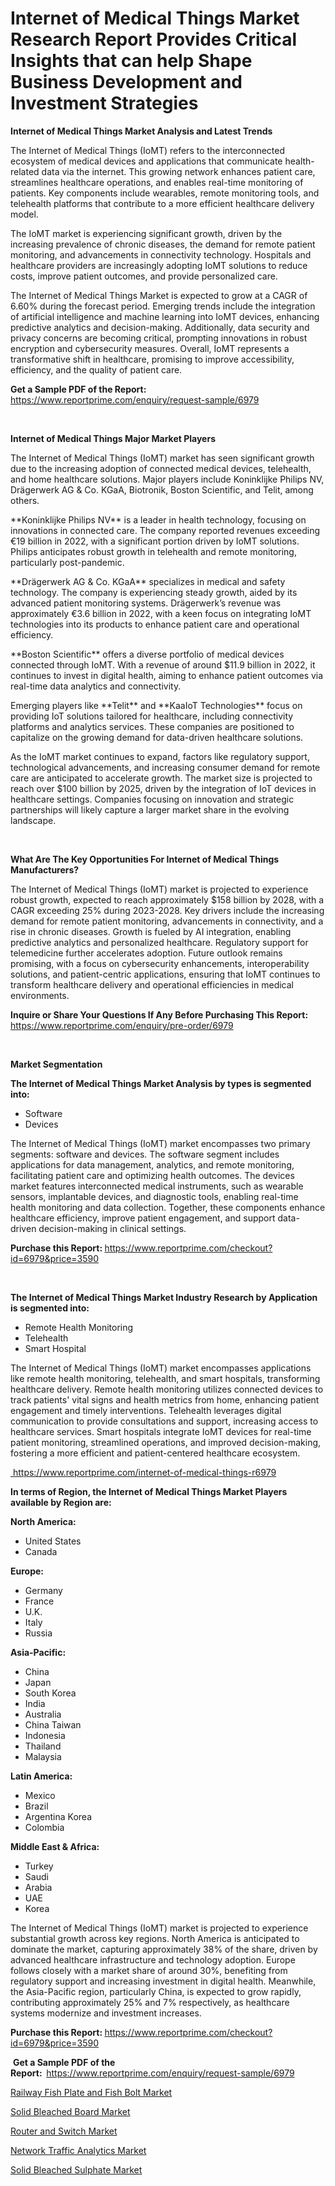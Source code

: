 <p><h1>Internet of Medical Things Market Research Report Provides Critical Insights that can help Shape Business Development and Investment Strategies</h1></p><p><strong>Internet of Medical Things Market Analysis and Latest Trends</strong></p>
<p><p>The Internet of Medical Things (IoMT) refers to the interconnected ecosystem of medical devices and applications that communicate health-related data via the internet. This growing network enhances patient care, streamlines healthcare operations, and enables real-time monitoring of patients. Key components include wearables, remote monitoring tools, and telehealth platforms that contribute to a more efficient healthcare delivery model.</p><p>The IoMT market is experiencing significant growth, driven by the increasing prevalence of chronic diseases, the demand for remote patient monitoring, and advancements in connectivity technology. Hospitals and healthcare providers are increasingly adopting IoMT solutions to reduce costs, improve patient outcomes, and provide personalized care. </p><p>The Internet of Medical Things Market is expected to grow at a CAGR of 6.60% during the forecast period. Emerging trends include the integration of artificial intelligence and machine learning into IoMT devices, enhancing predictive analytics and decision-making. Additionally, data security and privacy concerns are becoming critical, prompting innovations in robust encryption and cybersecurity measures. Overall, IoMT represents a transformative shift in healthcare, promising to improve accessibility, efficiency, and the quality of patient care.</p></p>
<p><strong>Get a Sample PDF of the Report:&nbsp;</strong> <a href="https://www.reportprime.com/enquiry/request-sample/6979?utm_campaign=11&utm_medium=2&utm_source=Github&utm_content=ia&utm_term=25112024&utm_id=internet-of-medical-things">https://www.reportprime.com/enquiry/request-sample/6979</a></p>
<p>&nbsp;</p>
<p><strong>Internet of Medical Things Major Market Players</strong></p>
<p><p>The Internet of Medical Things (IoMT) market has seen significant growth due to the increasing adoption of connected medical devices, telehealth, and home healthcare solutions. Major players include Koninklijke Philips NV, Drägerwerk AG & Co. KGaA, Biotronik, Boston Scientific, and Telit, among others.</p><p>**Koninklijke Philips NV** is a leader in health technology, focusing on innovations in connected care. The company reported revenues exceeding €19 billion in 2022, with a significant portion driven by IoMT solutions. Philips anticipates robust growth in telehealth and remote monitoring, particularly post-pandemic.</p><p>**Drägerwerk AG & Co. KGaA** specializes in medical and safety technology. The company is experiencing steady growth, aided by its advanced patient monitoring systems. Drägerwerk’s revenue was approximately €3.6 billion in 2022, with a keen focus on integrating IoMT technologies into its products to enhance patient care and operational efficiency.</p><p>**Boston Scientific** offers a diverse portfolio of medical devices connected through IoMT. With a revenue of around $11.9 billion in 2022, it continues to invest in digital health, aiming to enhance patient outcomes via real-time data analytics and connectivity.</p><p>Emerging players like **Telit** and **KaaIoT Technologies** focus on providing IoT solutions tailored for healthcare, including connectivity platforms and analytics services. These companies are positioned to capitalize on the growing demand for data-driven healthcare solutions.</p><p>As the IoMT market continues to expand, factors like regulatory support, technological advancements, and increasing consumer demand for remote care are anticipated to accelerate growth. The market size is projected to reach over $100 billion by 2025, driven by the integration of IoT devices in healthcare settings. Companies focusing on innovation and strategic partnerships will likely capture a larger market share in the evolving landscape.</p></p>
<p>&nbsp;</p>
<p><strong>What Are The Key Opportunities For Internet of Medical Things Manufacturers?</strong></p>
<p><p>The Internet of Medical Things (IoMT) market is projected to experience robust growth, expected to reach approximately $158 billion by 2028, with a CAGR exceeding 25% during 2023-2028. Key drivers include the increasing demand for remote patient monitoring, advancements in connectivity, and a rise in chronic diseases. Growth is fueled by AI integration, enabling predictive analytics and personalized healthcare. Regulatory support for telemedicine further accelerates adoption. Future outlook remains promising, with a focus on cybersecurity enhancements, interoperability solutions, and patient-centric applications, ensuring that IoMT continues to transform healthcare delivery and operational efficiencies in medical environments.</p></p>
<p><strong>Inquire or Share Your Questions If Any Before Purchasing This Report:</strong> <a href="https://www.reportprime.com/enquiry/pre-order/6979?utm_campaign=11&utm_medium=2&utm_source=Github&utm_content=ia&utm_term=25112024&utm_id=internet-of-medical-things">https://www.reportprime.com/enquiry/pre-order/6979</a></p>
<p>&nbsp;</p>
<p><strong>Market Segmentation</strong></p>
<p><strong>The Internet of Medical Things Market Analysis by types is segmented into:</strong></p>
<p><ul><li>Software</li><li>Devices</li></ul></p>
<p><p>The Internet of Medical Things (IoMT) market encompasses two primary segments: software and devices. The software segment includes applications for data management, analytics, and remote monitoring, facilitating patient care and optimizing health outcomes. The devices market features interconnected medical instruments, such as wearable sensors, implantable devices, and diagnostic tools, enabling real-time health monitoring and data collection. Together, these components enhance healthcare efficiency, improve patient engagement, and support data-driven decision-making in clinical settings.</p></p>
<p><strong>Purchase this Report:&nbsp;</strong><a href="https://www.reportprime.com/checkout?id=6979&price=3590&utm_campaign=11&utm_medium=2&utm_source=Github&utm_content=ia&utm_term=25112024&utm_id=internet-of-medical-things">https://www.reportprime.com/checkout?id=6979&price=3590</a></p>
<p>&nbsp;</p>
<p><strong>The Internet of Medical Things Market Industry Research by Application is segmented into:</strong></p>
<p><ul><li>Remote Health Monitoring</li><li>Telehealth</li><li>Smart Hospital</li></ul></p>
<p><p>The Internet of Medical Things (IoMT) market encompasses applications like remote health monitoring, telehealth, and smart hospitals, transforming healthcare delivery. Remote health monitoring utilizes connected devices to track patients' vital signs and health metrics from home, enhancing patient engagement and timely interventions. Telehealth leverages digital communication to provide consultations and support, increasing access to healthcare services. Smart hospitals integrate IoMT devices for real-time patient monitoring, streamlined operations, and improved decision-making, fostering a more efficient and patient-centered healthcare ecosystem.</p></p>
<p><a href="https://www.reportprime.com/internet-of-medical-things-r6979?utm_campaign=11&utm_medium=2&utm_source=Github&utm_content=ia&utm_term=25112024&utm_id=internet-of-medical-things">&nbsp;https://www.reportprime.com/internet-of-medical-things-r6979</a></p>
<p><strong>In terms of Region, the Internet of Medical Things Market Players available by Region are:</strong></p>
<p>
    <p> <strong> North America: </strong>
        <ul>
            <li>United States</li>
            <li>Canada</li>
        </ul>
        </p> 
    <p> <strong> Europe: </strong>
        <ul>
            <li>Germany</li>
            <li>France</li>
            <li>U.K.</li>
            <li>Italy</li>
            <li>Russia</li>
        </ul>
        </p> 
    <p> <strong> Asia-Pacific: </strong>
        <ul>
            <li>China</li>
            <li>Japan</li>
            <li>South Korea</li>
            <li>India</li>
            <li>Australia</li>
            <li>China Taiwan</li>
            <li>Indonesia</li>
            <li>Thailand</li>
            <li>Malaysia</li>
        </ul>
        </p> 
    <p> <strong> Latin America: </strong>
        <ul>
            <li>Mexico</li>
            <li>Brazil</li>
            <li>Argentina Korea</li>
            <li>Colombia</li>
        </ul>
        </p> 
    <p> <strong> Middle East & Africa: </strong>
        <ul>
            <li>Turkey</li>
            <li>Saudi</li>
            <li>Arabia</li>
            <li>UAE</li>
            <li>Korea</li>
        </ul>
    </p>
    </p>
<p><p>The Internet of Medical Things (IoMT) market is projected to experience substantial growth across key regions. North America is anticipated to dominate the market, capturing approximately 38% of the share, driven by advanced healthcare infrastructure and technology adoption. Europe follows closely with a market share of around 30%, benefiting from regulatory support and increasing investment in digital health. Meanwhile, the Asia-Pacific region, particularly China, is expected to grow rapidly, contributing approximately 25% and 7% respectively, as healthcare systems modernize and investment increases.</p></p>
<p><strong>Purchase this Report: </strong><a href="https://www.reportprime.com/checkout?id=6979&price=3590&utm_campaign=11&utm_medium=2&utm_source=Github&utm_content=ia&utm_term=25112024&utm_id=internet-of-medical-things">https://www.reportprime.com/checkout?id=6979&price=3590</a></p>
<p>&nbsp;<strong>Get a Sample PDF of the Report:&nbsp;&nbsp;</strong><a href="https://www.reportprime.com/enquiry/request-sample/6979?utm_campaign=11&utm_medium=2&utm_source=Github&utm_content=ia&utm_term=25112024&utm_id=internet-of-medical-things">https://www.reportprime.com/enquiry/request-sample/6979</a></p>
<p><strong></strong></p>
<p><p><a href="https://issuu.com/reportprime-2/docs/railway-fish-plate-and-fish-bolt-ma_1a024a826106d7?utm_campaign=11&utm_medium=2&utm_source=Github&utm_content=ia&utm_term=25112024&utm_id=internet-of-medical-things">Railway Fish Plate and Fish Bolt Market</a></p><p><a href="https://www.linkedin.com/pulse/emerging-trends-solid-bleached-board-market-detailed-overview-otyue?utm_campaign=11&utm_medium=2&utm_source=Github&utm_content=ia&utm_term=25112024&utm_id=internet-of-medical-things">Solid Bleached Board Market</a></p><p><a href="https://github.com/KamrulHadi87/Market-Research-Report-List-1/blob/main/router-and-switch-market.md?utm_campaign=11&utm_medium=2&utm_source=Github&utm_content=ia&utm_term=25112024&utm_id=internet-of-medical-things">Router and Switch Market</a></p><p><a href="https://github.com/ChiragRp1/Market-Research-Report-List-6/blob/main/network-traffic-analytics-market.md?utm_campaign=11&utm_medium=2&utm_source=Github&utm_content=ia&utm_term=25112024&utm_id=internet-of-medical-things">Network Traffic Analytics Market</a></p><p><a href="https://www.linkedin.com/pulse/consumer-behavior-shifts-solid-bleached-sulphate-market-demand-d4gme?utm_campaign=11&utm_medium=2&utm_source=Github&utm_content=ia&utm_term=25112024&utm_id=internet-of-medical-things">Solid Bleached Sulphate Market</a></p></p>